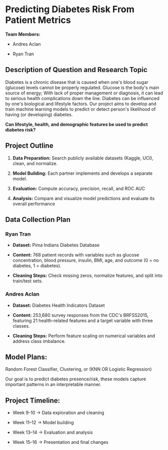   
# Predicting Diabetes Risk From Patient Metrics

**Team Members:**

- Andres Aclan
    
- Ryan Tran
    

## **Description of Question and Research Topic**

Diabetes is a chronic disease that is caused when one's blood sugar (glucose) levels cannot be properly regulated. Glucose is the body's main source of energy; With lack of proper management or diagnosis, it can lead to serious health complications down the line. Diabetes can be influenced by one's biological and lifestyle factors. Our project aims to develop and train machine learning models to predict or detect person's likelihood of having (or developing) diabetes. 

**Can lifestyle, health, and demographic features be used to predict diabetes risk?**

## **Project Outline**

1. **Data Preparation:** Search publicly available datasets (Kaggle, UCI), clean, and normalize.
    
2. **Model Building:** Each partner implements and develops a separate model.
    
3. **Evaluation:** Compute accuracy, precision, recall, and ROC AUC
    
4. **Analysis:** Compare and visualize model predictions and evaluate its overall performance
## **Data Collection Plan**

### **Ryan Tran**

- **Dataset:** Pima Indians Diabetes Database
    
- **Content:** 768 patient records with variables such as glucose concentration, blood pressure, insulin, BMI, age, and outcome (0 = no diabetes, 1 = diabetes).
    
- **Cleaning Steps:** Check missing zeros, normalize features, and split into train/test sets.

### **Andres Aclan**

- **Dataset:** Diabetes Health Indicators Dataset
    
- **Content:** 253,680 survey responses from the CDC's BRFSS2015, featuring 21 health-related features and a target variable with three classes.
    
- **Cleaning Steps:** Perform feature scaling on numerical variables and address class imbalance.


## Model Plans:
Random Forest Classifier,
Clustering, or (KNN OR Logistic Regression)

Our goal is to predict diabetes presence/risk, these models capture important patterns in an interpretable manner.


##  **Project Timeline:**

- Week 9-10 → Data exploration and cleaning
    
- Week 11–12 → Model building
    
- Week 13–14 → Evaluation and analysis
    
- Week 15–16 → Presentation and final changes
